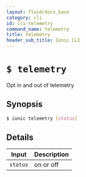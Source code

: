 ```yaml
---
layout: fluid/docs_base
category: cli
id: cli-telemetry
command_name: telemetry
title: telemetry
header_sub_title: Ionic CLI
---
```


# `$ telemetry`

Opt in and out of telemetry
## Synopsis

```bash
$ ionic telemetry [status]
```
  
## Details


Input | Description
----- | ----------
`status` | on or off



